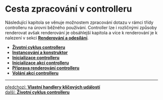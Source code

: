 # Cesta zpracování v controlleru

Následující kapitola se věnuje možnostem zpracování dotazu v rámci třídy controlleru
na úrovni běžného používání. Controller lze i rozličnými způsoby renderovat avšak renderování
je obsáhlejší kapitola a více k renderování je k nalezení v sekci [**Renderování a odesílání**](./rendering/README.md). 

- [**Životní cyklus controlleru**](./lifecycle.md)
- [**Instancování a konstruktor**](./instancing-and-constructor.md)
- [**Inicializace controlleru**](./initialization.md)
- [**Inicializace akcí controlleru**](./action-initialization.md)
- [**Příprava renderování controlleru**](./pre-dispatching.md)
- [**Volání akcí controlleru**](./action.md)

---

<div class="prev-next">

[předchozí: **Vlastní handlery klíčových událostí**](../application/custom-handlers.md)  
[další: **Životní cyklus controlleru**](./lifecycle.md)  

</div>